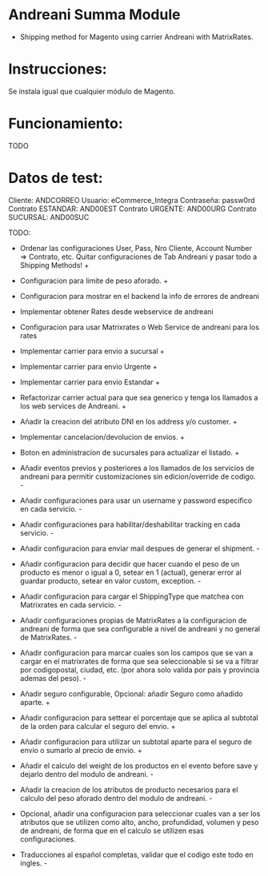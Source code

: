 Andreani Summa Module
=================

 * Shipping method for Magento using carrier Andreani with MatrixRates.

Instrucciones:
=================

Se instala igual que cualquier módulo de Magento.

Funcionamiento:
=================
TODO

Datos de test:
=================
Cliente: ANDCORREO
Usuario: eCommerce_Integra
Contraseña: passw0rd
Contrato ESTANDAR: AND00EST
Contrato URGENTE: AND00URG
Contrato SUCURSAL: AND00SUC

TODO:
- Ordenar las configuraciones User, Pass, Nro Cliente, Account Number => Contrato, etc. Quitar configuraciones de Tab Andreani y pasar todo a Shipping Methods! +
- Configuracion para limite de peso aforado. +
- Configuracion para mostrar en el backend la info de errores de andreani
- Implementar obtener Rates desde webservice de andreani
- Configuracion para usar Matrixrates o Web Service de andreani para los rates
- Implementar carrier para envio a sucursal +
- Implementar carrier para envio Urgente +
- Implementar carrier para envio Estandar +
- Refactorizar carrier actual para que sea generico y tenga los llamados a los web services de Andreani. +
- Añadir la creacion del atributo DNI en los address y/o customer. +
- Implementar cancelacion/devolucion de envios. +
- Boton en administracion de sucursales para actualizar el listado. +

- Añadir eventos previos y posteriores a los llamados de los servicios de andreani para permitir customizaciones sin edicion/override de codigo. -
- Añadir configuraciones para usar un username y password específico en cada servicio. -
- Añadir configuraciones para habilitar/deshabilitar tracking en cada servicio. -
- Añadir configuracion para enviar mail despues de generar el shipment. -
- Añadir configuracion para decidir que hacer cuando el peso de un producto es menor o igual a 0, setear en 1 (actual), generar error al guardar producto, setear en valor custom, exception. -

- Añadir configuracion para cargar el ShippingType que matchea con Matrixrates en cada servicio. -
- Añadir configuraciones propias de MatrixRates a la configuracion de andreani de forma que sea configurable a nivel de andreani y no general de MatrixRates. -
- Añadir configuracion para marcar cuales son los campos que se van a cargar en el matrixrates de forma que sea seleccionable si se va a filtrar por codigopostal, ciudad, etc. (por ahora solo valida por pais y provincia ademas del peso). -

- Añadir seguro configurable, Opcional: añadir Seguro como añadido aparte. +
- Añadir configuracion para settear el porcentaje que se aplica al subtotal de la orden para calcular el seguro del envio. +
- Añadir configuracion para utilizar un subtotal aparte para el seguro de envio o sumarlo al precio de envio. +

- Añadir el calculo del weight de los productos en el evento before save y dejarlo dentro del modulo de andreani. -

- Añadir la creacion de los atributos de producto necesarios para el calculo del peso aforado dentro del modulo de andreani. -
- Opcional, añadir una configuracion para seleccionar cuales van a ser los atributos que se utilizen como alto, ancho, profundidad, volumen y peso de andreani, de forma que en el calculo se utilizen esas configuraciones.

- Traducciones al español completas, validar que el codigo este todo en ingles. -